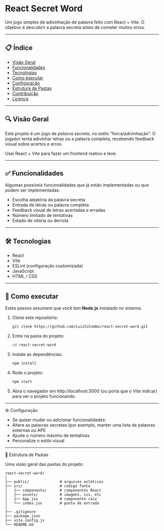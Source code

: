 # React Secret Word

Um jogo simples de adivinhação de palavra feito com React + Vite. O objetivo é descobrir a palavra secreta antes de cometer muitos erros.

---

## 📋 Índice

- [Visão Geral](#-visão-geral)
- [Funcionalidades](#-funcionalidades)
- [Tecnologias](#-tecnologias)
- [Como executar](#-como-executar)
- [Configuração](#-configuração)
- [Estrutura de Pastas](#-estrutura-de-pastas)
- [Contribuição](#-contribuição)
- [Licença](#-licença)

---

## 🔍 Visão Geral

Este projeto é um jogo de _palavra secreta_, no estilo “forca/adivinhação”. O jogador tenta adivinhar letras ou a palavra completa, recebendo feedback visual sobre acertos e erros.

Usei React + Vite para fazer um frontend reativo e leve.

---

## ✅ Funcionalidades

Algumas possíveis funcionalidades que já estão implementadas ou que podem ser implementadas:

- Escolha aleatória da palavra secreta
- Entrada de letras ou palavra completa
- Feedback visual de letras acertadas e erradas
- Número limitado de tentativas
- Estado de vitória ou derrota

---

## 🛠 Tecnologias

- React
- Vite
- ESLint (configuração customizada)
- JavaScript
- HTML / CSS

---

## 🚀 Como executar

Estes passos assumem que você tem **Node.js** instalado no sistema.

1. Clone este repositório:

   ```bash
   git clone https://github.com/LuizColombo/react-secret-word.git

   ```

2. Entre na pasta do projeto:

   ```bash
   cd react-secret-word

   ```

3. Instale as dependências:

   ```bash
   npm install

   ```

4. Rode o projeto:

   ```bash
   npm start

   ```

5. Abra o navegador em http://localhost:3000 (ou porta que o Vite indicar) para ver o projeto funcionando.

---

⚙️ Configuração

- Se quiser mudar ou adicionar funcionalidades:
- Altere as palavras secretas (por exemplo, manter uma lista de palavras externas ou API)
- Ajuste o número máximo de tentativas
- Personalize o estilo visual

---

📂 Estrutura de Pastas

Uma visão geral das pastas do projeto:

```text
react-secret-word/
│
├── public/              # arquivos estáticos
├── src/                 # código fonte
│   ├── components/      # componentes React
│   ├── assets/          # imagens, css, etc
│   ├── App.jsx          # componente raiz
│   └── index.jsx        # ponto de entrada
│
├── .gitignore
├── package.json
├── vite.config.js
└── README.md
```
